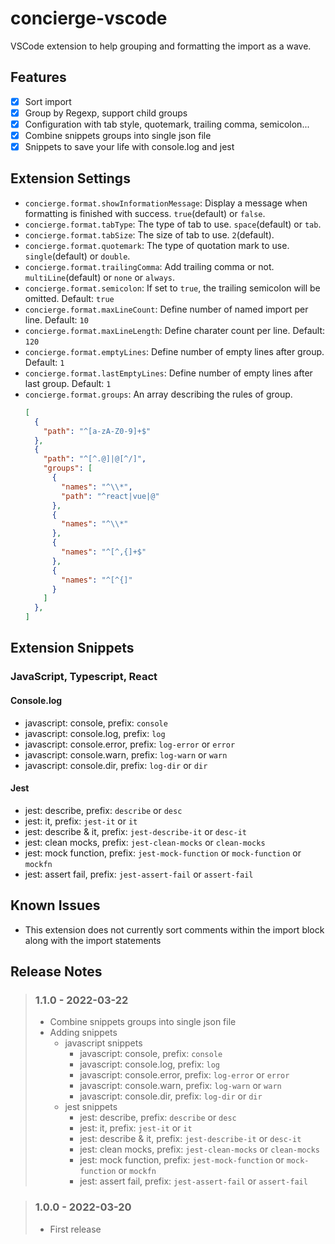 # concierge-vscode

VSCode extension to help grouping and formatting the import as a wave.

## Features

- [x] Sort import
- [x] Group by Regexp, support child groups
- [x] Configuration with tab style, quotemark, trailing comma, semicolon...
- [x] Combine snippets groups into single json file
- [x] Snippets to save your life with console.log and jest

## Extension Settings

- `concierge.format.showInformationMessage`: Display a message when formatting is finished with success. `true`(default) or `false`.
- `concierge.format.tabType`: The type of tab to use. `space`(default) or `tab`.
- `concierge.format.tabSize`: The size of tab to use. `2`(default).
- `concierge.format.quotemark`: The type of quotation mark to use. `single`(default) or `double`.
- `concierge.format.trailingComma`: Add trailing comma or not. `multiLine`(default) or `none` or `always`.
- `concierge.format.semicolon`: If set to `true`, the trailing semicolon will be omitted. Default: `true`
- `concierge.format.maxLineCount`: Define number of named import per line. Default: `10`
- `concierge.format.maxLineLength`: Define charater count per line. Default: `120`
- `concierge.format.emptyLines`: Define number of empty lines after group. Default: `1`
- `concierge.format.lastEmptyLines`: Define number of empty lines after last group. Default: `1`
- `concierge.format.groups`: An array describing the rules of group. 
  ```json
  [
    {
      "path": "^[a-zA-Z0-9]+$"
    },
    {
      "path": "^[^.@]|@[^/]",
      "groups": [
        {
          "names": "^\\*",
          "path": "^react|vue|@"
        },
        {
          "names": "^\\*"
        },
        {
          "names": "^[^,{]+$"
        },
        {
          "names": "^[^{]"
        }
      ]
    },
  ]
  ```

## Extension Snippets

### JavaScript, Typescript, React

#### Console.log

- javascript: console, prefix: `console`
- javascript: console.log, prefix: `log`
- javascript: console.error, prefix: `log-error` or `error`
- javascript: console.warn, prefix: `log-warn` or `warn`
- javascript: console.dir, prefix: `log-dir` or `dir`

#### Jest

- jest: describe, prefix: `describe` or `desc`
- jest: it, prefix: `jest-it` or `it`
- jest: describe & it, prefix: `jest-describe-it` or `desc-it`
- jest: clean mocks, prefix: `jest-clean-mocks` or `clean-mocks`
- jest: mock function, prefix: `jest-mock-function` or `mock-function` or `mockfn`
- jest: assert fail, prefix: `jest-assert-fail` or `assert-fail`

## Known Issues

- This extension does not currently sort comments within the import block along with the import statements

## Release Notes

> ### 1.1.0 - 2022-03-22
> - Combine snippets groups into single json file
> - Adding snippets
>   - javascript snippets
>     - javascript: console, prefix: `console`
>     - javascript: console.log, prefix: `log`
>     - javascript: console.error, prefix: `log-error` or `error`
>     - javascript: console.warn, prefix: `log-warn` or `warn`
>     - javascript: console.dir, prefix: `log-dir` or `dir`
>   - jest snippets
>     - jest: describe, prefix: `describe` or `desc`
>     - jest: it, prefix: `jest-it` or `it`
>     - jest: describe & it, prefix: `jest-describe-it` or `desc-it`
>     - jest: clean mocks, prefix: `jest-clean-mocks` or `clean-mocks`
>     - jest: mock function, prefix: `jest-mock-function` or `mock-function` or `mockfn`
>     - jest: assert fail, prefix: `jest-assert-fail` or `assert-fail`

> ### 1.0.0 - 2022-03-20
> - First release
